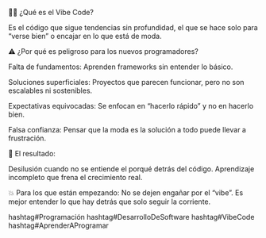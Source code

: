 🕵️‍♂️ ¿Qué es el Vibe Code?

Es el código que sigue tendencias sin profundidad, el que se hace solo para “verse bien” o encajar en lo que está de moda.

⚠️ ¿Por qué es peligroso para los nuevos programadores?

Falta de fundamentos: Aprenden frameworks sin entender lo básico.

Soluciones superficiales: Proyectos que parecen funcionar, pero no son escalables ni sostenibles.

Expectativas equivocadas: Se enfocan en “hacerlo rápido” y no en hacerlo bien.

Falsa confianza: Pensar que la moda es la solución a todo puede llevar a frustración.

🔴 El resultado:

Desilusión cuando no se entiende el porqué detrás del código.
Aprendizaje incompleto que frena el crecimiento real.

💥 Para los que están empezando: No se dejen engañar por el “vibe”. Es mejor entender lo que hay detrás que solo seguir la corriente.

hashtag#Programación hashtag#DesarrolloDeSoftware hashtag#VibeCode hashtag#AprenderAProgramar